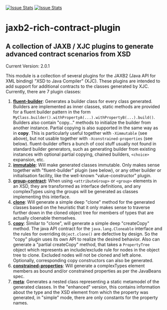 [![Issue Stats](http://issuestats.com/github/mklemm/jaxb2-rich-contract-plugin/badge/pr)](http://issuestats.com/github/mklemm/jaxb2-rich-contract-plugin)
[![Issue Stats](http://issuestats.com/github/mklemm/jaxb2-rich-contract-plugin/badge/issue)](http://issuestats.com/github/mklemm/jaxb2-rich-contract-plugin)


# jaxb2-rich-contract-plugin

## A collection of JAXB / XJC plugins to generate advanced contract scenarios from XSD

Current Version: 2.0.1

This module is a collection of several plugins for the JAXB2 (Java API for XML binding) "XSD to Java Compiler" (XJC).
These plugins are intended to add support for additional contracts to the classes generated by XJC. Currently, there are 7 plugin classes:

1. **[fluent-builder][1]**: Generates a builder class for every class generated. Builders are implemented as inner classes, static methods are provided for a fluent builder pattern in the form `MyClass.builder().withPropertyA(...).withPropertyB(...).build()`. Builders also contain "copy..." methods to initialize the builder from another instance. Partial copying is also supported in the same way as in **copy**.
   This is particularly useful together with `-Ximmutable` (see above), but not usable together with `-Xconstrained-properties` (see below).
   fluent-builder offers a bunch of cool stuff usually not found in standard builder generators, such as generating builder from existing instances with optional partial copying, chained builders, `<choice>` expansion, etc.
2. **[immutable][2]**: Will make generated classes immutable. Only makes sense together with "fluent-builder" plugin (see below), or any other builder or initialisation facility, like the well-known "value-constructor" plugin.
3. **[group-contract][3]**: When using `<attributeGroup>` or `<group>` elements in an XSD, they are transformed as interface definitions, and any complexTypes using the groups will be generated as classes implementing this interface.
4. **[clone][4]**: Will generate a simple deep "clone" method for the generated classes based on the heuristic that it only makes sense to traverse further down in the cloned object tree for members of types that are actually cloenable themselves.
5. **[copy][5]**: Similar to "clone", will generate a simple deep "createCopy" method. The java API contract for the `java.lang.Cloneable` interface and the rules for overriding `Object.clone()` are defective by design. So the "copy" plugin uses its own API to realize the desired behavior. Also can generate a "partial createCopy" method, that takes a `PropertyTree` object which represents an include/exclude rule for nodes in the object tree to clone. Excluded nodes will not be cloned and left alone. Optionally, corresponding copy constructors can also be generated.
6. **[constrained-properties][6]**: Will generate a complexTypes element members as bound and/or constrained properties as per the JavaBeans spec.
7. **[meta][7]**: Generates a nested class representing a static metamodel of the generated classes. In the "enhanced" version, this contains information about the type and the XSD element from which the property was generated, in "simple" mode, there are only constants for the property names.

[1]: fluent-builder.html
[2]: immutable.html
[3]: group-contract.html
[4]: clone.html
[5]: copy.html
[6]: constrained-properties.html
[7]: meta.html



